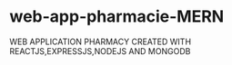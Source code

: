 # web-app-pharmacie-MERN
 WEB APPLICATION PHARMACY CREATED WITH REACTJS,EXPRESSJS,NODEJS AND MONGODB
